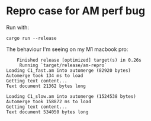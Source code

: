 # Repro case for AM perf bug

Run with:

```
cargo run --release
```

The behaviour I'm seeing on my M1 macbook pro:

```
    Finished release [optimized] target(s) in 0.26s
     Running `target/release/am-repro`
Loading C1_fast.am into automerge (82920 bytes)
Automerge took 134 ms to load
Getting text content...
Text document 21362 bytes long

Loading C1_slow.am into automerge (1524538 bytes)
Automerge took 158872 ms to load
Getting text content...
Text document 534050 bytes long
```